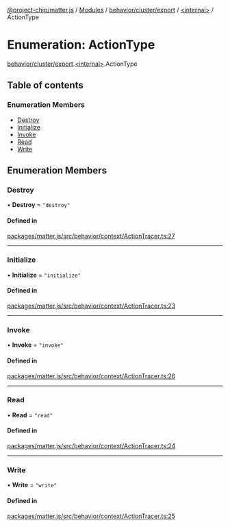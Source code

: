[@project-chip/matter.js](../README.md) / [Modules](../modules.md) / [behavior/cluster/export](../modules/behavior_cluster_export.md) / [\<internal\>](../modules/behavior_cluster_export._internal_.md) / ActionType

# Enumeration: ActionType

[behavior/cluster/export](../modules/behavior_cluster_export.md).[\<internal\>](../modules/behavior_cluster_export._internal_.md).ActionType

## Table of contents

### Enumeration Members

- [Destroy](behavior_cluster_export._internal_.ActionType.md#destroy)
- [Initialize](behavior_cluster_export._internal_.ActionType.md#initialize)
- [Invoke](behavior_cluster_export._internal_.ActionType.md#invoke)
- [Read](behavior_cluster_export._internal_.ActionType.md#read)
- [Write](behavior_cluster_export._internal_.ActionType.md#write)

## Enumeration Members

### Destroy

• **Destroy** = ``"destroy"``

#### Defined in

[packages/matter.js/src/behavior/context/ActionTracer.ts:27](https://github.com/project-chip/matter.js/blob/0c058ae17fdba4c0b89b8b13c309011d51782299/packages/matter.js/src/behavior/context/ActionTracer.ts#L27)

___

### Initialize

• **Initialize** = ``"initialize"``

#### Defined in

[packages/matter.js/src/behavior/context/ActionTracer.ts:23](https://github.com/project-chip/matter.js/blob/0c058ae17fdba4c0b89b8b13c309011d51782299/packages/matter.js/src/behavior/context/ActionTracer.ts#L23)

___

### Invoke

• **Invoke** = ``"invoke"``

#### Defined in

[packages/matter.js/src/behavior/context/ActionTracer.ts:26](https://github.com/project-chip/matter.js/blob/0c058ae17fdba4c0b89b8b13c309011d51782299/packages/matter.js/src/behavior/context/ActionTracer.ts#L26)

___

### Read

• **Read** = ``"read"``

#### Defined in

[packages/matter.js/src/behavior/context/ActionTracer.ts:24](https://github.com/project-chip/matter.js/blob/0c058ae17fdba4c0b89b8b13c309011d51782299/packages/matter.js/src/behavior/context/ActionTracer.ts#L24)

___

### Write

• **Write** = ``"write"``

#### Defined in

[packages/matter.js/src/behavior/context/ActionTracer.ts:25](https://github.com/project-chip/matter.js/blob/0c058ae17fdba4c0b89b8b13c309011d51782299/packages/matter.js/src/behavior/context/ActionTracer.ts#L25)
